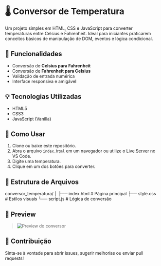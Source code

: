 # 🌡️ Conversor de Temperatura

Um projeto simples em HTML, CSS e JavaScript para converter temperaturas entre Celsius e Fahrenheit. Ideal para iniciantes praticarem conceitos básicos de manipulação de DOM, eventos e lógica condicional.

## 🔧 Funcionalidades

- Conversão de **Celsius para Fahrenheit**
- Conversão de **Fahrenheit para Celsius**
- Validação de entrada numérica
- Interface responsiva e amigável

## 💡 Tecnologias Utilizadas

- HTML5
- CSS3
- JavaScript (Vanilla)

## 🎯 Como Usar

1. Clone ou baixe este repositório.
2. Abra o arquivo `index.html` em um navegador ou utilize o [Live Server](https://marketplace.visualstudio.com/items?itemName=ritwickdey.LiveServer) no VS Code.
3. Digite uma temperatura.
4. Clique em um dos botões para converter.

## 📁 Estrutura de Arquivos

conversor_temperatura/
│
├── index.html # Página principal
├── style.css # Estilos visuais
└── script.js # Lógica de conversão


## 📸 Preview

> ![Preview do conversor](https://via.placeholder.com/600x300?text=Preview+do+Conversor+de+Temperatura)

## 🚀 Contribuição

Sinta-se à vontade para abrir issues, sugerir melhorias ou enviar pull requests!
